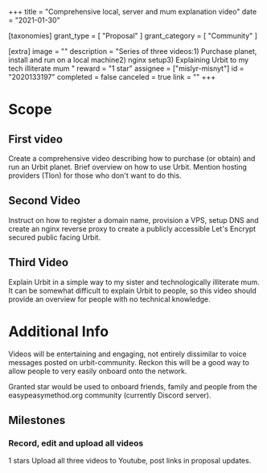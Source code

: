 +++
title = "Comprehensive local, server and mum explanation video"
date = "2021-01-30"

[taxonomies]
grant_type = [ "Proposal" ]
grant_category = [ "Community" ]

[extra]
image = ""
description = "Series of three videos:1) Purchase planet, install and run on a local machine2) nginx setup3) Explaining Urbit to my tech illiterate mum "
reward = "1 star"
assignee = ["mislyr-misnyt"]
id = "2020133197"
completed = false
canceled = true
link = ""
+++

# Scope

## First video

Create a comprehensive video describing how to purchase (or obtain) and run an Urbit planet. Brief overview on how to use Urbit. Mention hosting providers (Tlon) for those who don't want to do this.

## Second Video

Instruct on how to register a domain name, provision a VPS, setup DNS and create an nginx reverse proxy to create a publicly accessible Let's Encrypt secured public facing Urbit.

## Third Video

Explain Urbit in a simple way to my sister and technologically illiterate mum. It can be somewhat difficult to explain Urbit to people, so this video should provide an overview for people with no technical knowledge.

# Additional Info

Videos will be entertaining and engaging, not entirely dissimilar to voice messages posted on urbit-community. Reckon this will be a good way to allow people to very easily onboard onto the network.

Granted star would be used to onboard friends, family and people from the easypeasymethod.org community (currently Discord server).

## Milestones

### Record, edit and upload all videos

1 stars
Upload all three videos to Youtube, post links in proposal updates.
